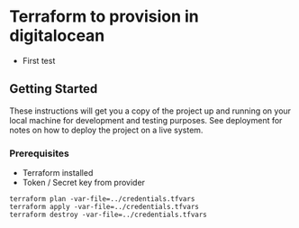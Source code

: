 # Terraform to provision in digitalocean

- First test

## Getting Started

These instructions will get you a copy of the project up and running on your local machine for development and testing purposes. See deployment for notes on how to deploy the project on a live system.

### Prerequisites

* Terraform installed
* Token / Secret key from provider

```
terraform plan -var-file=../credentials.tfvars
terraform apply -var-file=../credentials.tfvars
terraform destroy -var-file=../credentials.tfvars
```
